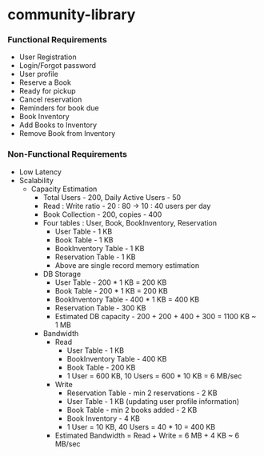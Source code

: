 # community-library

### Functional Requirements
* User Registration
* Login/Forgot password
* User profile
* Reserve a Book
* Ready for pickup
* Cancel reservation
* Reminders for book due
* Book Inventory
* Add Books to Inventory
* Remove Book from Inventory

### Non-Functional Requirements
* Low Latency
* Scalability
  * Capacity Estimation
      * Total Users - 200, Daily Active Users - 50
      * Read : Write ratio - 20 : 80 -> 10 : 40 users per day
      * Book Collection - 200, copies - 400
      * Four tables : User, Book, BookInventory, Reservation
          * User Table - 1 KB
          * Book Table - 1 KB
          * BookInventory Table - 1 KB
          * Reservation Table - 1 KB
          * Above are single record memory estimation
      * DB Storage
          * User Table - 200 * 1 KB = 200 KB
          * Book Table - 200 * 1 KB = 200 KB
          * BookInventory Table - 400 * 1 KB = 400 KB
          * Reservation Table - 300 KB
          * Estimated DB capacity - 200 + 200 + 400 + 300 = 1100 KB ~ 1 MB
      * Bandwidth
          * Read
              * User Table - 1 KB 
              * BookInventory Table - 400 KB
              * Book Table - 200 KB
              * 1 User = 600 KB, 10 Users = 600 * 10 KB = 6 MB/sec
          * Write
              * Reservation Table - min 2 reservations - 2 KB
              * User Table - 1 KB (updating user profile information)
              * Book Table - min 2 books added - 2 KB
              * Book Inventory - 4 KB
              * 1 User = 10 KB, 40 Users = 40 * 10 = 400 KB
          * Estimated Bandwidth = Read + Write = 6 MB + 4 KB ~ 6 MB/sec

      

  
  
      
  

